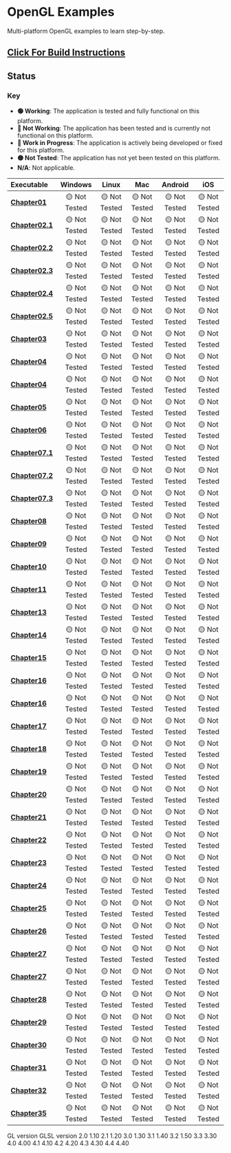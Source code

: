 # OpenGL Examples

Multi-platform OpenGL examples to learn step-by-step.

## [Click For Build Instructions](./BUILD.md)

## Status

### Key

* **🟢 Working**: The application is tested and fully functional on this platform.
* **🔴 Not Working**: The application has been tested and is currently not functional on this platform.
* **🚧 Work in Progress**: The application is actively being developed or fixed for this platform.
* **🟡 Not Tested**: The application has not yet been tested on this platform.
* **N/A**: Not applicable.

| Executable |  Windows | Linux |  Mac | Android | iOS |
| :--- | :---: | :---: | :---: | :---: | :---: |
| **[Chapter01](./chapters/Chapter01-Window/README.md)**                 | 🟡 Not Tested | 🟡 Not Tested | 🟡 Not Tested | 🟡 Not Tested | 🟡 Not Tested |
| **[Chapter02.1](./chapters/Chapter02.1-Point/README.md)**              | 🟡 Not Tested | 🟡 Not Tested | 🟡 Not Tested | 🟡 Not Tested | 🟡 Not Tested |
| **[Chapter02.2](./chapters/Chapter02.2-Triangle/README.md)**           | 🟡 Not Tested | 🟡 Not Tested | 🟡 Not Tested | 🟡 Not Tested | 🟡 Not Tested |
| **[Chapter02.3](./chapters/Chapter02.3-Colors/README.md)**             | 🟡 Not Tested | 🟡 Not Tested | 🟡 Not Tested | 🟡 Not Tested | 🟡 Not Tested |
| **[Chapter02.4](./chapters/Chapter02.4-Square/README.md)**             | 🟡 Not Tested | 🟡 Not Tested | 🟡 Not Tested | 🟡 Not Tested | 🟡 Not Tested |
| **[Chapter02.5](./chapters/Chapter02.5-IndexBuffer/README.md)**        | 🟡 Not Tested | 🟡 Not Tested | 🟡 Not Tested | 🟡 Not Tested | 🟡 Not Tested |
| **[Chapter03](./chapters/Chapter03-Textures/README.md)**               | 🟡 Not Tested | 🟡 Not Tested | 🟡 Not Tested | 🟡 Not Tested | 🟡 Not Tested |
| **[Chapter04](./chapters/Chapter04-Transformations/README.md)**        | 🟡 Not Tested | 🟡 Not Tested | 🟡 Not Tested | 🟡 Not Tested | 🟡 Not Tested |
| **[Chapter04](./chapters/Chapter04-TransformationsCube/README.md)**    | 🟡 Not Tested | 🟡 Not Tested | 🟡 Not Tested | 🟡 Not Tested | 🟡 Not Tested |
| **[Chapter05](./chapters/Chapter05-Camera/README.md)**                 | 🟡 Not Tested | 🟡 Not Tested | 🟡 Not Tested | 🟡 Not Tested | 🟡 Not Tested |
| **[Chapter06](./chapters/Chapter06-FaceCulling/README.md)**            | 🟡 Not Tested | 🟡 Not Tested | 🟡 Not Tested | 🟡 Not Tested | 🟡 Not Tested |
| **[Chapter07.1](./chapters/Chapter07.1-LightingPhong/README.md)**      | 🟡 Not Tested | 🟡 Not Tested | 🟡 Not Tested | 🟡 Not Tested | 🟡 Not Tested |
| **[Chapter07.2](./chapters/Chapter07.2-LightingBlinnPhong/README.md)** | 🟡 Not Tested | 🟡 Not Tested | 🟡 Not Tested | 🟡 Not Tested | 🟡 Not Tested |
| **[Chapter07.3](./chapters/Chapter07.3-Materials/)**          | 🟡 Not Tested | 🟡 Not Tested | 🟡 Not Tested | 🟡 Not Tested | 🟡 Not Tested |
| **[Chapter08](./chapters/Chapter08-LightingMapping/)**        | 🟡 Not Tested | 🟡 Not Tested | 🟡 Not Tested | 🟡 Not Tested | 🟡 Not Tested |
| **[Chapter09](./chapters/Chapter09-LightTypes/)**             | 🟡 Not Tested | 🟡 Not Tested | 🟡 Not Tested | 🟡 Not Tested | 🟡 Not Tested |
| **[Chapter10](./chapters/Chapter10-MultipleLights/)**         | 🟡 Not Tested | 🟡 Not Tested | 🟡 Not Tested | 🟡 Not Tested | 🟡 Not Tested |
| **[Chapter11](./chapters/Chapter11-Skybox/)**                 | 🟡 Not Tested | 🟡 Not Tested | 🟡 Not Tested | 🟡 Not Tested | 🟡 Not Tested |
| **[Chapter13](./chapters/Chapter13-ModelLoading/)**           | 🟡 Not Tested | 🟡 Not Tested | 🟡 Not Tested | 🟡 Not Tested | 🟡 Not Tested |
| **[Chapter14](./chapters/Chapter14-Blending/)**               | 🟡 Not Tested | 🟡 Not Tested | 🟡 Not Tested | 🟡 Not Tested | 🟡 Not Tested |
| **[Chapter15](./chapters/Chapter15-GammaCorrection/)**        | 🟡 Not Tested | 🟡 Not Tested | 🟡 Not Tested | 🟡 Not Tested | 🟡 Not Tested |
| **[Chapter16](./chapters/Chapter16-DepthTesting/)**           | 🟡 Not Tested | 🟡 Not Tested | 🟡 Not Tested | 🟡 Not Tested | 🟡 Not Tested |
| **[Chapter16](./chapters/Chapter16-StencilTesting/)**         | 🟡 Not Tested | 🟡 Not Tested | 🟡 Not Tested | 🟡 Not Tested | 🟡 Not Tested |
| **[Chapter17](./chapters/Chapter17-Framebuffer/)**            | 🟡 Not Tested | 🟡 Not Tested | 🟡 Not Tested | 🟡 Not Tested | 🟡 Not Tested |
| **[Chapter18](./chapters/Chapter18-ShadowMapping/)**          | 🟡 Not Tested | 🟡 Not Tested | 🟡 Not Tested | 🟡 Not Tested | 🟡 Not Tested |
| **[Chapter19](./chapters/Chapter19-OmniDirShadowMapping/)**   | 🟡 Not Tested | 🟡 Not Tested | 🟡 Not Tested | 🟡 Not Tested | 🟡 Not Tested |
| **[Chapter20](./chapters/Chapter20-NormalMapping/)**          | 🟡 Not Tested | 🟡 Not Tested | 🟡 Not Tested | 🟡 Not Tested | 🟡 Not Tested |
| **[Chapter21](./chapters/Chapter21-ParallaxMapping/)**        | 🟡 Not Tested | 🟡 Not Tested | 🟡 Not Tested | 🟡 Not Tested | 🟡 Not Tested |
| **[Chapter22](./chapters/Chapter22-HDR/)**                    | 🟡 Not Tested | 🟡 Not Tested | 🟡 Not Tested | 🟡 Not Tested | 🟡 Not Tested |
| **[Chapter23](./chapters/Chapter23-Bloom/)**                  | 🟡 Not Tested | 🟡 Not Tested | 🟡 Not Tested | 🟡 Not Tested | 🟡 Not Tested |
| **[Chapter24](./chapters/Chapter24-SSAO/)**                   | 🟡 Not Tested | 🟡 Not Tested | 🟡 Not Tested | 🟡 Not Tested | 🟡 Not Tested |
| **[Chapter25](./chapters/Chapter25-PBR/)**                    | 🟡 Not Tested | 🟡 Not Tested | 🟡 Not Tested | 🟡 Not Tested | 🟡 Not Tested |
| **[Chapter26](./chapters/Chapter26-IBL/)**                    | 🟡 Not Tested | 🟡 Not Tested | 🟡 Not Tested | 🟡 Not Tested | 🟡 Not Tested |
| **[Chapter27](./chapters/Chapter27-FrustumCulling/)**         | 🟡 Not Tested | 🟡 Not Tested | 🟡 Not Tested | 🟡 Not Tested | 🟡 Not Tested |
| **[Chapter27](./chapters/Chapter27-Instancing/)**             | 🟡 Not Tested | 🟡 Not Tested | 🟡 Not Tested | 🟡 Not Tested | 🟡 Not Tested |
| **[Chapter28](./chapters/Chapter28-TextRendering/)**          | 🟡 Not Tested | 🟡 Not Tested | 🟡 Not Tested | 🟡 Not Tested | 🟡 Not Tested |
| **[Chapter29](./chapters/Chapter29-Particles/)**              | 🟡 Not Tested | 🟡 Not Tested | 🟡 Not Tested | 🟡 Not Tested | 🟡 Not Tested |
| **[Chapter30](./chapters/Chapter30-PostProcessing/)**         | 🟡 Not Tested | 🟡 Not Tested | 🟡 Not Tested | 🟡 Not Tested | 🟡 Not Tested |
| **[Chapter31](./chapters/Chapter31-HeightMap/)**              | 🟡 Not Tested | 🟡 Not Tested | 🟡 Not Tested | 🟡 Not Tested | 🟡 Not Tested |
| **[Chapter32](./chapters/Chapter32-Tesselation/)**            | 🟡 Not Tested | 🟡 Not Tested | 🟡 Not Tested | 🟡 Not Tested | 🟡 Not Tested |
| **[Chapter35](./chapters/Chapter35-DeferedShading/)**         | 🟡 Not Tested | 🟡 Not Tested | 🟡 Not Tested | 🟡 Not Tested | 🟡 Not Tested |

GL version                     GLSL version
2.0                            1.10
2.1                            1.20
3.0                            1.30
3.1                            1.40
3.2                            1.50
3.3                            3.30
4.0                            4.00
4.1                            4.10
4.2                            4.20
4.3                            4.30
4.4                            4.40
